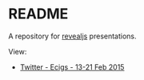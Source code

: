 # README

A repository for [revealjs](http://lab.hakim.se/reveal-js/#/) presentations.

View:

- [Twitter - Ecigs - 13-21 Feb 2015](http://gauden.github.io/slides/twitter.html)

